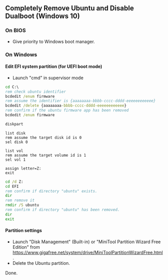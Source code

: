 ## Completely Remove Ubuntu and Disable Dualboot (Windows 10)

### On BIOS
- Give priority to Windows boot manager.

### On Windows

#### Edit EFI system partition (for UEFI boot mode)
- Launch "cmd" in supervisor mode
```bat
cd C:\
rem check ubuntu identifier
bcdedit /enum firmware
rem assume the identifier is {aaaaaaaa-bbbb-cccc-dddd-eeeeeeeeeeee}
bcdedit /delete {aaaaaaaa-bbbb-cccc-dddd-eeeeeeeeeeee}
rem confirm if the ubuntu firmware app has been removed
bcdedit /enum firmware

diskpart
```

```diskpart
list disk
rem assume the target disk id is 0
sel disk 0

list vol
rem assume the target volume id is 1
sel vol 1

assign letter=Z:
exit
```

```bat
cd /d Z:
cd EFI
rem confirm if directory "ubuntu" exists.
dir
rem remove it
rmdir /S ubuntu
rem confirm if directory "ubuntu" has been removed.
dir
exit
```

#### Partition settings
- Launch "Disk Management" (Built-in) 
or
"MiniTool Partition Wizard Free Edition" from https://www.gigafree.net/system/drive/MiniToolPartitionWizardFree.html .
- Delete the Ubuntu partition.

Done.
